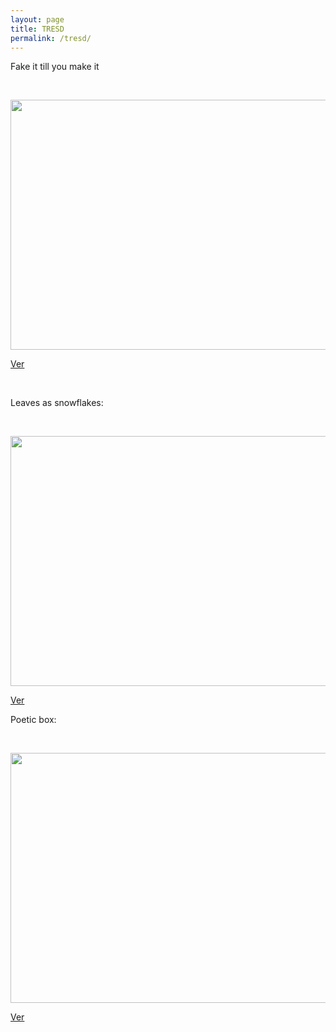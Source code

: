 ```yaml
---
layout: page
title: TRESD
permalink: /tresd/
---
```


Fake it till you make it<br>
<p>&nbsp;</p>

<img src="https://media.giphy.com/media/k8Bz6ZVXZpJE7zz6fB/giphy.gif" width="600" height="400" />


[Ver](https://east-carnelian-beast.glitch.me/)

<p>&nbsp;</p>

Leaves as snowflakes:<br>
<p>&nbsp;</p>

<img src="https://media.giphy.com/media/RrFviFwuWynOBN63Hp/giphy.gif" width="600" height="400" />


[Ver](https://sparkly-spark-botany.glitch.me/)

Poetic box:<br>
<p>&nbsp;</p>

<img src="https://media.giphy.com/media/KorNcnaioL4YcQaMeU/giphy.gif" width="600" height="400" />

[Ver](https://cotton-pond-shaker.glitch.me/)

